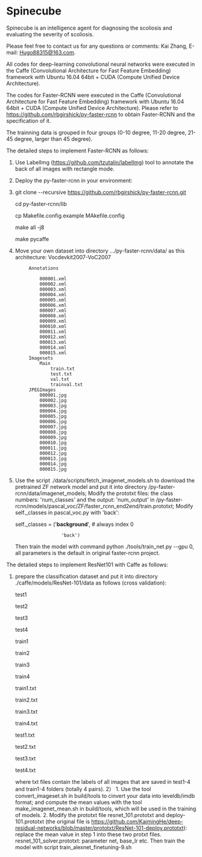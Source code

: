 # Spinecube
Spinecube is an intelligence agent for diagnosing the scoliosis and evaluating the severity of scoliosis.

Please feel free to contact us for any questions or comments: Kai Zhang, E-mail: Hugo88315@163.com.

All codes for deep-learning convolutional neural networks were executed in the Caffe (Convolutional Architecture for Fast Feature Embedding) framework with Ubuntu 16.04 64bit + CUDA (Compute Unified Device Architecture).

The codes for Faster-RCNN were executed in the Caffe (Convolutional Architecture for Fast Feature Embedding) framework with Ubuntu 16.04 64bit + CUDA (Compute Unified Device Architecture). Please refer to https://github.com/rbgirshick/py-faster-rcnn to obtain Faster-RCNN and the specification of it.

The trainning data is grouped in four groups (0-10 degree, 11-20 degree, 21-45 degree, larger than 45 degree).

The detailed steps to implement Faster-RCNN as follows:
1) Use LabelImg (https://github.com/tzutalin/labelImg) tool to annotate the back of all images with rectangle mode.
2) Deploy the py-faster-rcnn in your environment:

3) 
    git clone --recursive https://github.com/rbgirshick/py-faster-rcnn.git
   
    cd py-faster-rcnn/lib
   
    cp Makefile.config.example MAkefile.config
   
    make all -j8
   
    make pycaffe
   
5) Move your own dataset into directory …/py-faster-rcnn/data/ as this architecture:
    Vocdevkit2007-VoC2007
   
            Annotations
   
                000001.xml
                000002.xml
                000003.xml
                000004.xml
                000005.xml
                000006.xml
                000007.xml
                000008.xml
                000009.xml
                000010.xml
                000011.xml
                000012.xml
                000013.xml
                000014.xml
                000015.xml
            Imagesets
                Main
                    train.txt
                    test.txt
                    val.txt
                    trainval.txt
            JPEGImages
                000001.jpg
                000002.jpg
                000003.jpg
                000004.jpg
                000005.jpg
                000006.jpg
                000007.jpg
                000008.jpg
                000009.jpg
                000010.jpg
                000011.jpg
                000012.jpg
                000013.jpg
                000014.jpg
                000015.jpg

6)  Use the script ./data/scripts/fetch_imagenet_models.sh to download the pretrained ZF network model and put it into directory /py-faster-rcnn/data/imagenet_models; 
    Modify the prototxt files: the class numbers: 'num_classes' and the output: 'num_output' in /py-faster-rcnn/models/pascal_voc/ZF/faster_rcnn_end2end/train.prototxt; 
    Modify self._classes in pascal_voc.py with 'back':
    
    self._classes = ('__background__', # always index 0
    
                         'back')
    
    Then train the model with command python ./tools/train_net.py --gpu 0, all parameters is the default in original faster-rcnn project.


The detailed steps to implement ResNet101 with Caffe as follows:
1) prepare the classification dataset and put it into directory ./caffe/models/ResNet-101/data as follows (cross validation):
   
    test1
   
    test2
   
    test3
   
    test4
   
    train1
   
    train2
   
    train3
   
    train4
   
    train1.txt
   
    train2.txt
   
    train3.txt
   
    train4.txt
   
    test1.txt
   
    test2.txt
   
    test3.txt
   
    test4.txt
   
    where txt files contain the labels of all images that are saved in test1-4 and train1-4 folders (totally 4 pairs).
2） 1. Use the tool convert_imageset.sh in build/tools to cinvert your data into leveldb/imdb format; and compute the mean values with the tool make_imagenet_mean.sh in build/tools, which will be used in the training of models.
    2. Modify the prototxt file resnet_101.prototxt and deploy-101.prototxt (the original file is https://github.com/KaimingHe/deep-residual-networks/blob/master/prototxt/ResNet-101-deploy.prototxt):
        replace the mean value in step 1 into these two protxt files.
    resnet_101_solver.prototxt:
        parameter net, base_lr etc.
    Then train the model with script train_alexnet_finetuning-9.sh




